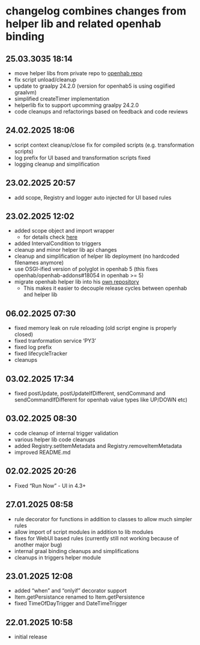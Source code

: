 # changelog combines changes from helper lib and related openhab binding

## 25.03.3035 18:14

* move helper libs from private repo to [openhab repo](https://github.com/openhab/openhab-python)
* fix script unload/cleanup
* update to graalpy 24.2.0 (version for openhab5 is using osgiified graalvm)
* simplified createTimer implementation
* helperlib fix to support upcomming graalpy 24.2.0
* code cleanups and refactorings based on feedback and code reviews

## 24.02.2025 18:06

* script context cleanup/close fix for compiled scripts (e.g. transformation scripts)
* log prefix for UI based and transformation scripts fixed
* logging cleanup and simplification

## 23.02.2025 20:57

* add scope, Registry and logger auto injected for UI based rules

## 23.02.2025 12:02

* added scope object and import wrapper
  * for details check [here](https://github.com/HolgerHees/openhab-python/tree/main?tab=readme-ov-file#module-scope)
* added IntervalCondition to triggers
* cleanup and minor helper lib api changes
* cleanup and simplification of helper lib deployment (no hardcoded filenames anymore)
* use OSGI-ified version of polyglot in openhab 5 (this fixes openhab/openhab-addons#18054 in openhab >= 5)
* migrate openhab helper lib into his [own repository](https://github.com/HolgerHees/openhab-python)
  * This makes it easier to decouple release cycles between openhab and helper lib

## 06.02.2025 07:30

* fixed memory leak on rule reloading (old script engine is properly closed)
* fixed tranformation service ‘PY3’
* fixed log prefix
* fixed lifecycleTracker
* cleanups

## 03.02.2025 17:34

* fixed postUpdate, postUpdateIfDifferent, sendCommand and sendCommandIfDifferent for openhab value types like UP/DOWN etc)

## 03.02.2025 08:30

* code cleanup of internal trigger validation
* various helper lib code cleanups
* added Registry.setItemMetadata and Registry.removeItemMetadata
* improved README.md

## 02.02.2025 20:26

* Fixed “Run Now” - UI in 4.3+

## 27.01.2025 08:58

* rule decorator for functions in addition to classes to allow much simpler rules
* allow import of script modules in addition to lib modules
* fixes for WebUI based rules (currently still not working because of another major bug)
* internal graal binding cleanups and simplifications
* cleanups in triggers helper module

## 23.01.2025 12:08

* added “when” and “onlyif” decorator support
* Item.getPersistance renamed to Item.getPersistence
* fixed TimeOfDayTrigger and DateTimeTrigger

## 22.01.2025 10:58

* initial release
